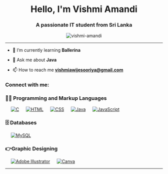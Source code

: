 <h1 align="center">Hello, I'm Vishmi Amandi</h1>
<h3 align="center">A passionate IT student from Sri Lanka</h3>

<p align="center"> <img src="https://komarev.com/ghpvc/?username=vishmi-amandi&label=Profile%20views&color=0e75b6&style=flat" alt="vishmi-amandi" /> </p>

---

- 🌱 I’m currently learning **Ballerina**

- 💬 Ask me about **Java**

- 📫 How to reach me **vishmiawijesooriya@gmail.com**

<h3 align="left">Connect with me:</h3>
<p align="left">
</p>

### 👨‍💻 Programming and Markup Languages

<p>
  &emsp;
<a href="#"><img alt="C" src="https://img.shields.io/badge/C-A8B9CC?logo=c&logoColor=fff&style=flat"></a>
  &emsp; 
<a href="#"><img alt="HTML" src="https://img.shields.io/badge/HTML5-E34F26?logo=html5&logoColor=fff&style=flat"></a>
  &emsp; 
<a href="#"><img alt="CSS" src="https://img.shields.io/badge/CSS3-1572B6?logo=css3&logoColor=fff&style=flat"></a>
  &emsp; 
<a href="https://www.java.com/"><img alt="Java" src="https://custom-icon-badges.demolab.com/badge/Java-007396.svg?logo=java&logoColor=white"></a>
  &emsp; 
<a href="https://www.javascript.com/"><img alt="JavaScript" src="https://img.shields.io/badge/JavaScript-F7DF1E?logo=javascript&logoColor=000&style=flat"></a>
</p>

### 🗄️ Databases

<p>
  &emsp;
<a href="#"><img alt="MySQL" src="https://img.shields.io/badge/MySQL-4479A1?logo=mysql&logoColor=fff&style=flat"></a>
</p>

### 👉Graphic Designing
<p align="left">
  &emsp;
   <a href="https://www.adobe.com/in/products/illustrator.html" target="_blank"> 
    <img alt="Adobe Illustrator" src="https://img.shields.io/badge/Adobe Illustrator-%23FF9A00.svg?style=flat&logo=adobeillustrator&logoColor=white"/></a> 
    &emsp;
  <a href="#">
  	<img alt="Canva" src="https://img.shields.io/badge/Canva-%2300C4CC.svg?style=flat&logo=Canva&logoColor=white"/></a>
 </p>

------

